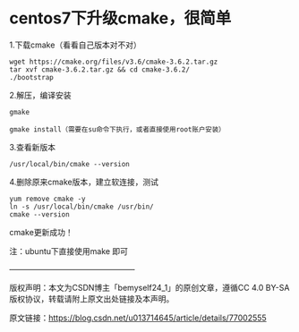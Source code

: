 
# centos7下升级cmake，很简单 #

1.下载cmake（看看自己版本对不对）

```
wget https://cmake.org/files/v3.6/cmake-3.6.2.tar.gz    
tar xvf cmake-3.6.2.tar.gz && cd cmake-3.6.2/
./bootstrap
```

2.解压，编译安装

	gmake

	gmake install（需要在su命令下执行，或者直接使用root账户安装）

3.查看新版本

	/usr/local/bin/cmake --version

4.删除原来cmake版本，建立软连接，测试

```
yum remove cmake -y
ln -s /usr/local/bin/cmake /usr/bin/
cmake --version
```
cmake更新成功！


注：ubuntu下直接使用make 即可

————————————————

版权声明：本文为CSDN博主「bemyself24_1」的原创文章，遵循CC 4.0 BY-SA版权协议，转载请附上原文出处链接及本声明。

原文链接：https://blog.csdn.net/u013714645/article/details/77002555